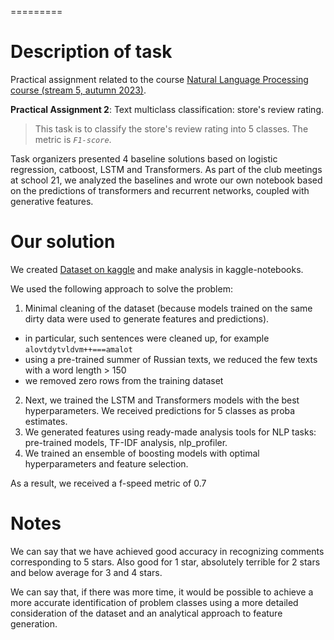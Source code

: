 
=========

# Description of task

Practical assignment related to the course [Natural Language Processing course (stream 5, autumn 2023)](https://ods.ai/tracks/nlp-course-autumn-23). 

**Practical Assignment 2**: Text multiclass classification: store's review rating.


> This task is to classify the store's review rating into 5 classes. The metric is *`F1-score`*.

Task organizers presented 4 baseline solutions based on logistic regression, catboost, LSTM and Transformers. As part of the club meetings at school 21, we analyzed the baselines and wrote our own notebook based on the predictions of transformers and recurrent networks, coupled with generative features.

# Our solution

We created [Dataset on kaggle](https://www.kaggle.com/datasets/akscent/ods-huawei) and make analysis in kaggle-notebooks. 

We used the following approach to solve the problem:
1) Minimal cleaning of the dataset (because models trained on the same dirty data were used to generate features and predictions).
  - in particular, such sentences were cleaned up, for example `alovtdytvldvm++===amalot`
  - using a pre-trained summer of Russian texts, we reduced the few texts with a word length > 150
- we removed zero rows from the training dataset
2) Next, we trained the LSTM and Transformers models with the best hyperparameters. We received predictions for 5 classes as proba estimates.
3) We generated features using ready-made analysis tools for NLP tasks: pre-trained models, TF-IDF analysis, nlp_profiler.
4) We trained an ensemble of boosting models with optimal hyperparameters and feature selection.

As a result, we received a f-speed metric of 0.7

# Notes

We can say that we have achieved good accuracy in recognizing comments corresponding to 5 stars. Also good for 1 star, absolutely terrible for 2 stars and below average for 3 and 4 stars.

We can say that, if there was more time, it would be possible to achieve a more accurate identification of problem classes using a more detailed consideration of the dataset and an analytical approach to feature generation.